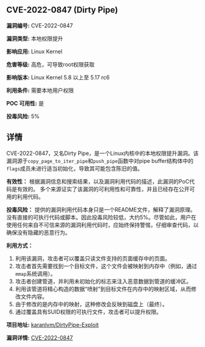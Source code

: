 ## CVE-2022-0847 (Dirty Pipe)

**漏洞编号:** CVE-2022-0847

**漏洞类型:** 本地权限提升

**影响应用:** Linux Kernel

**危害等级:** 高危，可导致root权限获取

**影响版本:** Linux Kernel 5.8 以上至 5.17 rc6

**利用条件:** 需要本地用户权限

**POC 可用性:** 是

**投毒风险:** 5%

## 详情

CVE-2022-0847，又名Dirty Pipe，是一个Linux内核中的本地权限提升漏洞。该漏洞源于`copy_page_to_iter_pipe`和`push_pipe`函数中对pipe buffer结构体中的`flags`成员未进行适当初始化，导致其可能包含陈旧的值。

**有效性：**
根据漏洞信息和搜索结果，以及漏洞利用代码的描述，此漏洞的PoC代码是有效的。 多个来源证实了该漏洞的可利用性和可靠性，并且已经存在公开可用的利用代码。

**投毒风险：**
提供的漏洞利用代码本身只是一个README文件，解释了漏洞原理。没有直接的可执行代码或脚本。因此投毒风险较低，大约5%。尽管如此，用户在使用任何来自不可信来源的漏洞利用代码时，应始终保持警惕，仔细审查代码，以确保没有隐藏的恶意行为。

**利用方式：**
1.  利用该漏洞，攻击者可以覆盖只读文件支持的页面缓存中的页面。
2.  攻击者首先需要找到一个目标文件，这个文件会被映射到内存中（例如，通过`mmap`系统调用）。
3.  攻击者创建管道，并利用未初始化的标志来注入恶意数据到管道的缓冲区。
4.  利用该管道将精心构造的数据“喷射”到目标文件在内存中的映射区域，从而修改文件内容。
5.  由于修改的是内存中的映射，这种修改会反映到磁盘上（最终）。
6.  通过覆盖具有SUID权限的可执行文件，攻击者可以提升权限。

**项目地址:** [karanlvm/DirtyPipe-Exploit](https://github.com/karanlvm/DirtyPipe-Exploit)

**漏洞详情:** [CVE-2022-0847](https://nvd.nist.gov/vuln/detail/CVE-2022-0847)